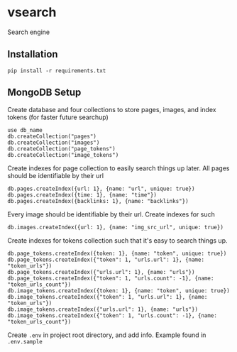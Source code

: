 # vsearch
Search engine

## Installation
```
pip install -r requirements.txt
```

## MongoDB Setup
Create database and four collections to store pages, images, and index tokens (for faster future searchup)
```
use db_name
db.createCollection("pages")
db.createCollection("images")
db.createCollection("page_tokens")
db.createCollection("image_tokens")
```
Create indexes for page collection to easily search things up later. All pages should be identifiable by their url
```
db.pages.createIndex({url: 1}, {name: "url", unique: true})
db.pages.createIndex({time: 1}, {name: "time"})
db.pages.createIndex({backlinks: 1}, {name: "backlinks"})
```
Every image should be identifiable by their url. Create indexes for such
```
db.images.createIndex({url: 1}, {name: "img_src_url", unique: true})
```
Create indexes for tokens collection such that it's easy to search things up.
```
db.page_tokens.createIndex({token: 1}, {name: "token", unique: true})
db.page_tokens.createIndex({"token": 1, "urls.url": 1}, {name: "token_urls"})
db.page_tokens.createIndex({"urls.url": 1}, {name: "urls"})
db.page_tokens.createIndex({"token": 1, "urls.count": -1}, {name: "token_urls_count"})
db.image_tokens.createIndex({token: 1}, {name: "token", unique: true})
db.image_tokens.createIndex({"token": 1, "urls.url": 1}, {name: "token_urls"})
db.image_tokens.createIndex({"urls.url": 1}, {name: "urls"})
db.image_tokens.createIndex({"token": 1, "urls.count": -1}, {name: "token_urls_count"})
```

Create `.env` in project root directory, and add info. Example found in `.env.sample`